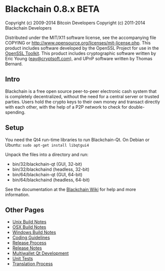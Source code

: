 Blackchain 0.8.x BETA
====================

Copyright (c) 2009-2014 Bitcoin Developers
Copyright (c) 2011-2014 Blackchain Developers

Distributed under the MIT/X11 software license, see the accompanying
file COPYING or http://www.opensource.org/licenses/mit-license.php.
This product includes software developed by the OpenSSL Project for use in the [OpenSSL Toolkit](http://www.openssl.org/). This product includes
cryptographic software written by Eric Young ([eay@cryptsoft.com](mailto:eay@cryptsoft.com)), and UPnP software written by Thomas Bernard.


Intro
---------------------
Blackchain is a free open source peer-to-peer electronic cash system that is
completely decentralized, without the need for a central server or trusted
parties.  Users hold the crypto keys to their own money and transact directly
with each other, with the help of a P2P network to check for double-spending.


Setup
---------------------
You need the Qt4 run-time libraries to run Blackchain-Qt. On Debian or Ubuntu:
	`sudo apt-get install libqtgui4`

Unpack the files into a directory and run:

- bin/32/blackchain-qt (GUI, 32-bit)
- bin/32/blackchaind (headless, 32-bit)
- bin/64/blackchain-qt (GUI, 64-bit)
- bin/64/blackchaind (headless, 64-bit)

See the documentation at the [Blackchain Wiki](http://blackchain.info)
for help and more information.


Other Pages
---------------------
- [Unix Build Notes](build-unix.md)
- [OSX Build Notes](build-osx.md)
- [Windows Build Notes](build-msw.md)
- [Coding Guidelines](coding.md)
- [Release Process](release-process.md)
- [Release Notes](release-notes.md)
- [Multiwallet Qt Development](multiwallet-qt.md)
- [Unit Tests](unit-tests.md)
- [Translation Process](translation_process.md)
